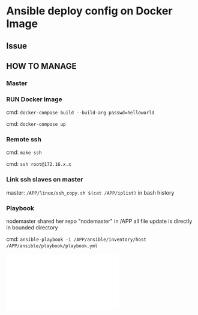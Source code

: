 # Ansible deploy config on Docker Image

## Issue


## HOW TO MANAGE

### Master

### RUN Docker Image

cmd: `docker-compose build --build-arg passwd=helloworld`

cmd: `docker-compose up`

### Remote ssh

cmd: `make ssh`

cmd: `ssh root@172.16.x.x`

### Link ssh slaves on master

master: `/APP/linux/ssh_copy.sh $(cat /APP/iplist)` in bash history

### Playbook

nodemaster shared her repo "nodemaster" in /APP all file update is directly in bounded directory

cmd: `ansible-playbook -i /APP/ansible/inventory/host /APP/ansible/playbook/playbook.yml`


![see pdf diagram](./diagramme.pdf "see pdf")
